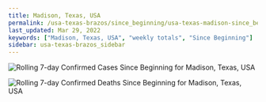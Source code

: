 ```yaml
---
title: Madison, Texas, USA
permalink: /usa-texas-brazos/since_beginning/usa-texas-madison-since_beginning.html
last_updated: Mar 29, 2022
keywords: ["Madison, Texas, USA", "weekly totals", "Since Beginning"]
sidebar: usa-texas-brazos_sidebar
---
```


![Rolling 7-day Confirmed Cases Since Beginning for Madison, Texas, USA](/covid_tracker/images/graphs/usa-texas-madison-rolling_7_days_confirmed-since_beginning_graph.png)

![Rolling 7-day Confirmed Deaths Since Beginning for Madison, Texas, USA](/covid_tracker/images/graphs/usa-texas-madison-rolling_7_days_deaths-since_beginning_graph.png)
